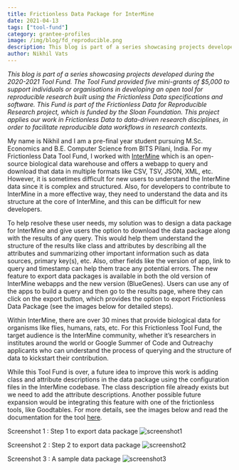 ```yaml
---
title: Frictionless Data Package for InterMine
date: 2021-04-13
tags: ["tool-fund"]
category: grantee-profiles
image: /img/blog/fd_reproducible.png
description: This blog is part of a series showcasing projects developed during the 2020 Tool Fund.
author: Nikhil Vats
---
```


*This blog is part of a series showcasing projects developed during the 2020-2021 Tool Fund. The Tool Fund provided five mini-grants of $5,000 to support individuals or organisations in developing an open tool for reproducible research built using the Frictionless Data specifications and software. This Fund is part of the Frictionless Data for Reproducible Research project, which is funded by the Sloan Foundation. This project applies our work in Frictionless Data to data-driven research disciplines, in order to facilitate reproducible data workflows in research contexts.*

My name is Nikhil and I am a pre-final year student  pursuing M.Sc. Economics and B.E. Computer Science from BITS Pilani, India. For my Frictionless Data Tool Fund, I worked with [InterMine](http://intermine.org) which is an open-source  biological data warehouse and offers a webapp to query and download that data in multiple formats like CSV, TSV, JSON, XML, etc. However, it is sometimes difficult for new users to understand the InterMine  data since it is complex and structured. Also, for developers to contribute to InterMine in a more effective way, they need to understand the data and its structure at the core of InterMine, and this can be difficult for new developers.

To help resolve these user needs, my solution was to design a data package for InterMine and give users the option to download the data package along with the results of any query. This would help them understand the structure of the results like class and attributes by describing all the attributes and summarizing other important information such as data sources, primary key(s), etc. Also, other fields like the version of app, link to query and timestamp can help them trace any potential errors. The new feature to export data packages is available in both the old version of InterMine webapps and the new version (BlueGenes). Users can use any of the apps to build a query and then go to the results page, where they can click on the export button, which provides the option to export Frictionless Data Package (see the images below for detailed steps). 

Within InterMine, there are over 30 mines that  provide biological data for organisms like flies, humans, rats, etc. For this Frictionless Tool Fund, the target audience is the InterMine community, whether it’s researchers in institutes around the world or Google Summer of Code and Outreachy applicants who can understand the process of querying and the structure of data to kickstart their contribution.

While this Tool Fund is over, a future idea to improve this work is adding class and attribute descriptions in the data package using the configuration files in the InterMine codebase. The class description file already exists but we need to add the attribute descriptions. Another possible future expansion would be integrating this feature with one of the frictionless tools, like Goodtables. For more details, see the images below and read the documentation for the tool [here](https://github.com/intermine/im-docs/blob/markdown/docs/webapp/frictionless/index.md).

Screenshot 1 : Step 1 to export data package
![screenshot1](https://user-images.githubusercontent.com/74717970/114539496-d6364980-9c54-11eb-8d17-b4eb35f483b4.png)

Screenshot 2 : Step 2 to export data package
![screenshot2](https://user-images.githubusercontent.com/74717970/114539567-e9e1b000-9c54-11eb-933d-4545f79a3b65.png)

Screenshot 3 : A sample data package
![screenshot3](https://user-images.githubusercontent.com/74717970/114539626-f49c4500-9c54-11eb-8452-fdf6bf810686.png)
